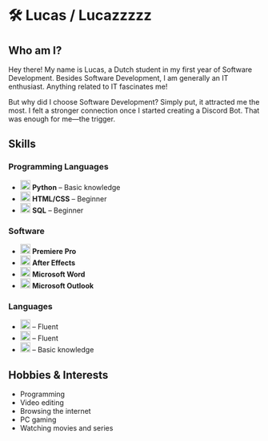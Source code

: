 # 🛠️ Lucas / Lucazzzzz

## Who am I?
Hey there! My name is Lucas, a Dutch student in my first year of Software Development. Besides Software Development, I am generally an IT enthusiast. Anything related to IT fascinates me!

But why did I choose Software Development? Simply put, it attracted me the most. I felt a stronger connection once I started creating a Discord Bot. That was enough for me—the trigger.

## Skills
### Programming Languages
- <img src="https://upload.wikimedia.org/wikipedia/commons/thumb/c/c3/Python-logo-notext.svg/120px-Python-logo-notext.svg.png" height="20"> **Python** – Basic knowledge  
- <img src="https://upload.wikimedia.org/wikipedia/commons/thumb/6/61/HTML5_logo_and_wordmark.svg/120px-HTML5_logo_and_wordmark.svg.png" height="20"> **HTML/CSS** – Beginner  
- <img src="https://upload.wikimedia.org/wikipedia/commons/thumb/2/29/Postgresql_elephant.svg/120px-Postgresql_elephant.svg.png" height="20"> **SQL** – Beginner  

### Software
- <img src="https://logowik.com/content/uploads/images/adobe-premiere-pro-logo-icon4592.jpg" height="20"> **Premiere Pro**  
- <img src="https://logowik.com/content/uploads/images/adobe-after-effects-logo-icon.jpg" height="20"> **After Effects**  
- <img src="https://upload.wikimedia.org/wikipedia/commons/thumb/5/54/Microsoft_Word_2021_icon.png/120px-Microsoft_Word_2021_icon.png" height="20"> **Microsoft Word**  
- <img src="https://upload.wikimedia.org/wikipedia/commons/thumb/5/52/Microsoft_Outlook_2021_icon.png/120px-Microsoft_Outlook_2021_icon.png" height="20"> **Microsoft Outlook**  

### Languages
- <img src="https://flagcdn.com/20x15/nl.png" width="20" height="20"> – Fluent  
- <img src="https://flagcdn.com/20x15/gb.png" width="20" height="20"> – Fluent  
- <img src="https://flagcdn.com/20x15/de.png" width="20" height="20"> – Basic knowledge  

## Hobbies & Interests
- Programming  
- Video editing  
- Browsing the internet  
- PC gaming  
- Watching movies and series  
